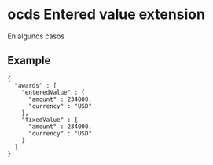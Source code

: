 # ocds Entered value extension
En algunos casos 

## Example
```
{
  "awards" : [
    "enteredValue" : {
      "amount" : 234000,
      "currency" : "USD"
    },
    "fixedValue" : {
      "amount" : 234000,
      "currency" : "USD"
    }
  ]
}
```
